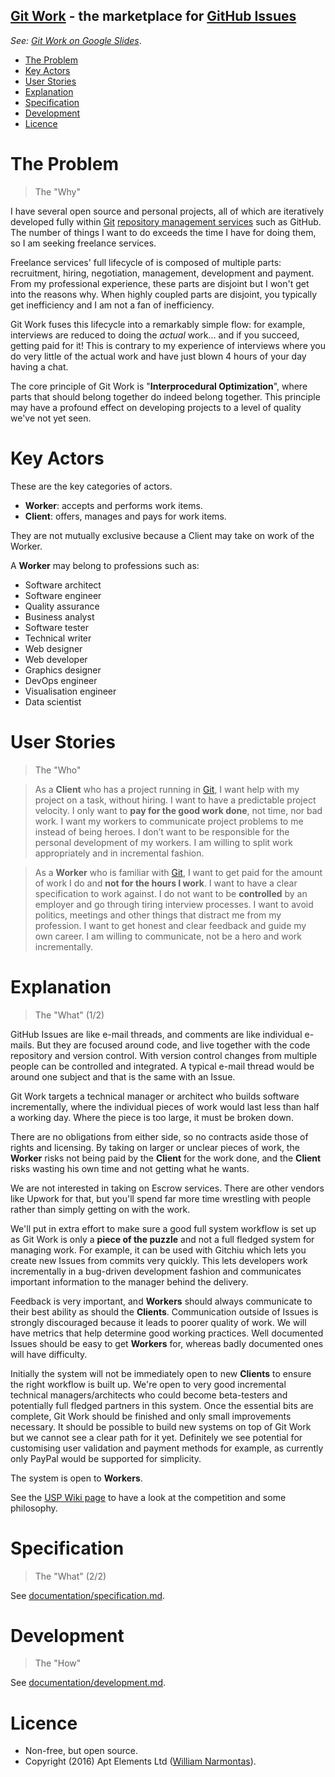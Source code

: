 ## [Git Work](https://git.work/) - the marketplace for [GitHub Issues](https://help.github.com/articles/github-glossary/#issue)

*See: [Git Work on Google Slides](https://docs.google.com/presentation/d/1o5J6twJ9vyvXOYP_qyf5fXrTT5rfl9VULBgo7Pq-gz4/edit#slide=id.p)*.

<!-- toc -->

- [The Problem](#the-problem)
- [Key Actors](#key-actors)
- [User Stories](#user-stories)
- [Explanation](#explanation)
- [Specification](#specification)
- [Development](#development)
- [Licence](#licence)

<!-- tocstop -->

# The Problem

> The "Why"

I have several open source and personal projects, all of which are iteratively developed fully within
 [Git](https://www.quora.com/How-can-I-explain-what-Git-is-does-to-someone-who-is-not-a-programmer/answer/Jake-Boxer)
 [repository management services](https://medium.com/flow-ci/github-vs-bitbucket-vs-gitlab-vs-coding-7cf2b43888a1)
 such as GitHub.
The number of things I want to do exceeds the time I have for doing them, so I am seeking freelance services.

Freelance services' full lifecycle of is composed of multiple parts:
recruitment, hiring, negotiation, management, development and payment.
From my professional experience, these parts are disjoint but I won't get into the reasons why.
When highly coupled parts are disjoint, you typically get inefficiency and I am not a fan of inefficiency.

Git Work fuses this lifecycle into a remarkably simple flow: for example, interviews are reduced to
doing the *actual* work... and if you succeed, getting paid for it!
This is contrary to my experience of interviews where you do very little of the actual work
and have just blown 4 hours of your day having a chat.

The core principle of Git Work is "**Interprocedural Optimization**", where parts that should 
belong together do indeed belong together. This principle may have a profound effect on
developing projects to a level of quality we've not yet seen.

# Key Actors

These are the key categories of actors.

* **Worker**: accepts and performs work items.
* **Client**: offers, manages and pays for work items.

They are not mutually exclusive because a Client may take on work of the Worker.

A **Worker** may belong to professions such as:
* Software architect
* Software engineer
* Quality assurance
* Business analyst
* Software tester
* Technical writer
* Web designer
* Web developer
* Graphics designer
* DevOps engineer
* Visualisation engineer
* Data scientist

# User Stories

> The "Who"

> As a **Client** who has a project running in 
[Git](https://www.quora.com/How-can-I-explain-what-Git-is-does-to-someone-who-is-not-a-programmer/answer/Jake-Boxer),
I want help with my project on a task, without hiring. I want to have a predictable project velocity. I only want 
to **pay for the good work done**, not time, nor bad work. I want my workers to communicate project problems to me 
instead of being heroes. I don’t want to be responsible for the personal development of my workers. I am willing to
split work appropriately and in incremental fashion.

> As a **Worker** who is familiar with
[Git](https://www.quora.com/How-can-I-explain-what-Git-is-does-to-someone-who-is-not-a-programmer/answer/Jake-Boxer),
I want to get paid for the amount of work I do and **not for the hours I work**. I want to have a clear specification
to work against. I do not want to be **controlled** by an employer and go through tiring interview processes. I want
to avoid politics, meetings and other things that distract me from my profession. I want to get honest and clear
feedback and guide my own career. I am willing to communicate, not be a hero and work incrementally.

# Explanation
> The "What" (1/2) 

GitHub Issues are like e-mail threads, and comments are like individual e-mails. But they are focused around code,
and live together with the code repository and version control. With version control changes from multiple people
can be controlled and integrated. A typical e-mail thread would be around one subject and that is the same with an
Issue.

Git Work targets a technical manager or architect who builds software incrementally,
where the individual pieces of work would last less than half a working day. Where the piece is too large,
 it must be broken down.
 
There are no obligations from either side, so no contracts aside those of rights and licensing.
By taking on larger or unclear pieces of work, the **Worker** risks not being paid by the **Client** for the work done,
and the **Client** risks wasting his own time and not getting what he wants.

We are not interested in taking on Escrow services. There are other vendors like Upwork for that, but you'll spend 
far more time wrestling with people rather than simply getting on with the work.


We'll put in extra effort to make sure a good full system workflow is set up as Git Work is only a **piece of the puzzle**
and not a full fledged system for managing work. For example, it can be used with Gitchiu which lets you
create new Issues from commits very quickly. This lets developers work incrementally in a bug-driven development fashion
and communicates important information to the manager behind the delivery.

Feedback is very important, and **Workers** should always communicate to their best ability as should the **Clients**.
Communication outside of Issues is strongly discouraged because it leads to poorer quality of work.
 We will have metrics that help determine good working practices. Well documented Issues should be easy to get **Workers**
 for, whereas badly documented ones will have difficulty.

Initially the system will not be immediately open to new **Clients** to ensure the right workflow is built up.
 We're open to very good incremental technical managers/architects who could become beta-testers and potentially
  full fledged partners in this system. Once the essential bits are complete, Git Work should be finished
  and only small improvements necessary. It should be possible to build new systems on top of Git Work but we 
  cannot see a clear path for it yet. Definitely we see potential for customising user validation 
  and payment methods for example, as currently only PayPal would be supported for simplicity.

The system is open to **Workers**.

See the <a href="https://github.com/ScalaWilliam/git-work/wiki/USP">USP Wiki page</a> to have a look at the competition and some philosophy.

# Specification

> The "What" (2/2)

See [documentation/specification.md](documentation/specification.md).

# Development

> The "How"

See [documentation/development.md](documentation/development.md).

# Licence
* Non-free, but open source.
* Copyright (2016) Apt Elements Ltd ([William Narmontas](https://www.scalawilliam.com/)).
